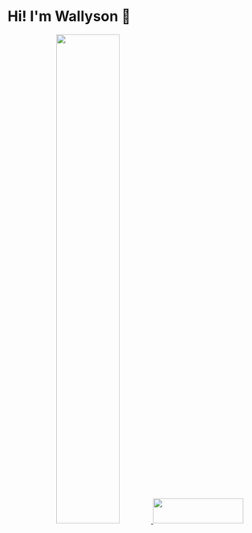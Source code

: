 # Hi! I'm Wallyson 👻

<div align="center">
  <a href="https://github.com/Wallesu">
  <img height="50%" src="https://github-readme-stats.vercel.app/api?username=Wallesu&show_icons=true&theme=dracula&include_all_commits=true&count_private=true"/>
  <img height="50" width="180em" src="https://github-readme-stats.vercel.app/api/top-langs/?username=Wallesu&layout=compact&langs_count=7&theme=dracula"/>
</div>
